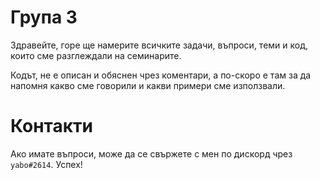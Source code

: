 # Група 3
Здравейте, горе ще намерите всичките задачи, въпроси, теми и код, които сме разглеждали на семинарите.

Кодът, не е описан и обяснен чрез коментари, а по-скоро е там за да напомня какво сме говорили и какви примери сме използвали.

# Контакти
Ако имате въпроси, може да се свържете с мен по дискорд чрез `yabo#2614`. Успех!